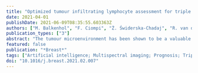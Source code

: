 ```yaml
---
title: "Optimized tumour infiltrating lymphocyte assessment for triple negative breast cancer prognostics."
date: 2021-04-01
publishDate: 2021-06-09T08:35:55.603363Z
authors: ["M. Balkenhol", "F. Ciompi", "Ż. Świderska-Chadaj", "R. van de Loo", "M. Intezar", "I. Otte-Höller", "D. Geijs", "J. Lotz", "N. Weiss", "T. de Bel", "G. Litjens", "P. Bult", "J. van der Laak"]
publication_types: ["3"]
abstract: "The tumour microenvironment has been shown to be a valuable source of prognostic information for different cancer types. This holds in particular for triple negative breast cancer (TNBC), a breast cancer subtype for which currently no prognostic biomarkers are established. Although different methods to assess tumour infiltrating lymphocytes (TILs) have been published, it remains unclear which method (marker, region) yields the most optimal prognostic information. In addition, to date, no objective TILs assessment methods are available. For this proof of concept study, a subset of our previously described TNBC cohort (n = 94) was stained for CD3, CD8 and FOXP3 using multiplex immunohistochemistry and subsequently imaged by a multispectral imaging system. Advanced whole-slide image analysis algorithms, including convolutional neural networks (CNN) were used to register unmixed multispectral images and corresponding H&E sections, to segment the different tissue compartments (tumour, stroma) and to detect all individual positive lymphocytes. Densities of positive lymphocytes were analysed in different regions within the tumour and its neighbouring environment and correlated to relapse free survival (RFS) and overall survival (OS). We found that for all TILs markers the presence of a high density of positive cells correlated with an improved survival. None of the TILs markers was superior to the others. The results of TILs assessment in the various regions did not show marked differences between each other. The negative correlation between TILs and survival in our cohort are in line with previous studies. Our results provide directions for optimizing TILs assessment methodology."
featured: false
publication: "*Breast*"
tags: ["Artificial intelligence; Multispectral imaging; Prognosis; Triple negative breast cancer; Tumour infiltrating lymphocytes"]
doi: "10.1016/j.breast.2021.02.007"
---
```


